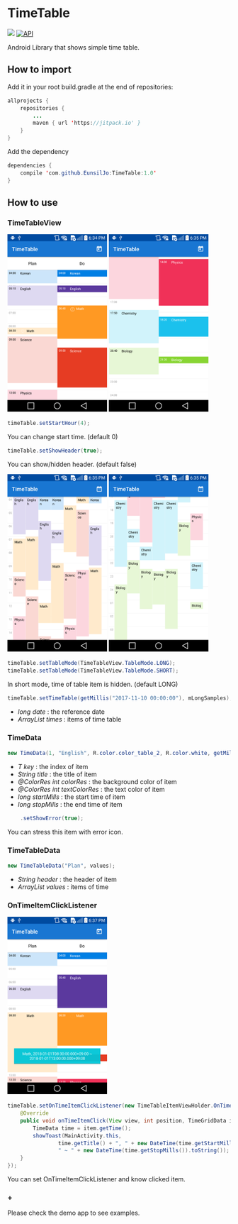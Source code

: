 TimeTable 
===================
[![](https://jitpack.io/v/EunsilJo/TimeTable.svg)](https://jitpack.io/#EunsilJo/TimeTable) [![API](https://img.shields.io/badge/API-15%2B-brightgreen.svg?style=flat)](https://android-arsenal.com/api?level=15)

Android Library that shows simple time table.

## How to import
Add it in your root build.gradle at the end of repositories:
```java
allprojects {
	repositories {
		...
		maven { url 'https://jitpack.io' }
	}
}
```
Add the dependency
```java
dependencies {
	compile 'com.github.EunsilJo:TimeTable:1.0'
}
```

## How to use
### TimeTableView

<img src="https://github.com/EunsilJo/TimeTable/blob/master/screenshots/1.png?raw=true" height="400"/> <img src="https://github.com/EunsilJo/TimeTable/blob/master/screenshots/2.png?raw=true" height="400"/>

```java
timeTable.setStartHour(4);
```
You can change start time. (default 0)
```java
timeTable.setShowHeader(true);
```
You can show/hidden header. (default false)

<img src="https://github.com/EunsilJo/TimeTable/blob/master/screenshots/3.png?raw=true" height="400"/> <img src="https://github.com/EunsilJo/TimeTable/blob/master/screenshots/4.png?raw=true" height="400"/>

```java
timeTable.setTableMode(TimeTableView.TableMode.LONG);
timeTable.setTableMode(TimeTableView.TableMode.SHORT);
```
In short mode, time of table item is hidden. (default LONG)
```java
timeTable.setTimeTable(getMillis("2017-11-10 00:00:00"), mLongSamples);
```
* *long date* : the reference date
* *ArrayList<TimeTableData> times* : items of time table


### TimeData
```java
new TimeData(1, "English", R.color.color_table_2, R.color.white, getMillis("2017-11-10 07:30:00"), getMillis("2017-11-10 08:55:00"));
```
* *T key* : the index of item
* *String title* : the title of item
* *@ColorRes int colorRes* : the background color of item
* *@ColorRes int textColorRes* : the text color of item
* *long startMills* : the start time of item
* *long stopMills* : the end time of item
```java
    .setShowError(true);
```
You can stress this item with error icon.


### TimeTableData
```java
new TimeTableData("Plan", values);
```
* *String header* : the header of item
* *ArrayList<TimeData> values* : items of time


### OnTimeItemClickListener

<img src="https://github.com/EunsilJo/TimeTable/blob/master/screenshots/5.png?raw=true" height="400"/>

```java
timeTable.setOnTimeItemClickListener(new TimeTableItemViewHolder.OnTimeItemClickListener() {
    @Override
    public void onTimeItemClick(View view, int position, TimeGridData item) {
        TimeData time = item.getTime();
        showToast(MainActivity.this,
                time.getTitle() + ", " + new DateTime(time.getStartMills()).toString() +
                " ~ " + new DateTime(time.getStopMills()).toString());
    }
});
```
You can set OnTimeItemClickListener and know clicked item.

### +
Please check the demo app to see examples.